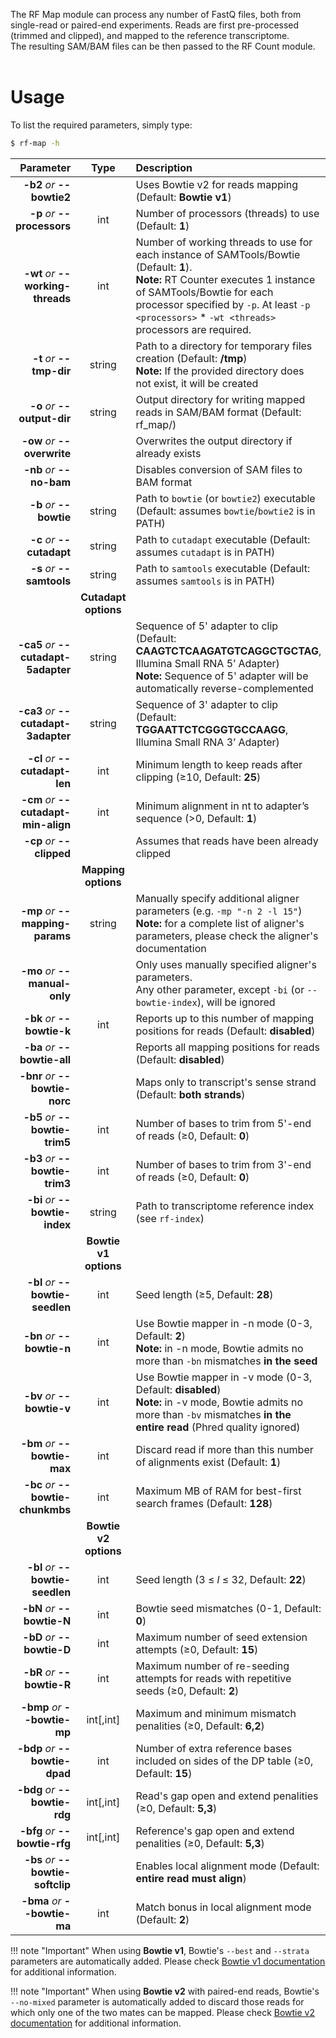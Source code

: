 The RF Map module can process any number of FastQ files, both from single-read or paired-end experiments. Reads are first pre-processed (trimmed and clipped), and mapped to the reference transcriptome.<br/>The resulting SAM/BAM files can be then passed to the RF Count module.<br /><br />

# Usage
To list the required parameters, simply type:

```bash
$ rf-map -h
```

Parameter         | Type | Description
----------------: | :--: |:------------
__-b2__ *or* __--bowtie2__ | | Uses Bowtie v2 for reads mapping (Default: __Bowtie v1__)
__-p__ *or* __--processors__ | int | Number of processors (threads) to use (Default: __1__)
__-wt__ *or* __--working-threads__ | int | Number of working threads to use for each instance of SAMTools/Bowtie (Default: __1__).<br/>__Note:__ RT Counter executes 1 instance of SAMTools/Bowtie for each processor specified by ``-p``.  At least ``-p <processors>`` * ``-wt <threads>`` processors are required.
__-t__ *or* __--tmp-dir__ | string | Path to a directory for temporary files creation (Default: __/tmp__)<br/>__Note:__ If the provided directory does not exist, it will be created
__-o__ *or* __--output-dir__ | string | Output directory for writing mapped reads in SAM/BAM format (Default: rf_map/)
__-ow__ *or* __--overwrite__ | | Overwrites the output directory if already exists
__-nb__ *or* __--no-bam__ | | Disables conversion of SAM files to BAM format
__-b__ *or* __--bowtie__ | string | Path to ``bowtie`` (or ``bowtie2``) executable (Default: assumes ``bowtie``/``bowtie2`` is in PATH)
__-c__ *or* __--cutadapt__ | string | Path to ``cutadapt`` executable (Default: assumes ``cutadapt`` is in PATH)
__-s__ *or* __--samtools__ | string | Path to ``samtools`` executable (Default: assumes ``samtools`` is in PATH)
 | | __Cutadapt options__
__-ca5__ *or* __--cutadapt-5adapter__ | string | Sequence of 5' adapter to clip (Default: __CAAGTCTCAAGATGTCAGGCTGCTAG__, Illumina Small RNA 5’ Adapter)<br/>__Note:__ Sequence of 5' adapter will be automatically reverse-complemented
__-ca3__ *or* __--cutadapt-3adapter__ | string | Sequence of 3' adapter to clip (Default: __TGGAATTCTCGGGTGCCAAGG__, Illumina Small RNA 3’ Adapter)
__-cl__ *or* __--cutadapt-len__ | int | Minimum length to keep reads after clipping (&ge;10, Default: __25__)
__-cm__ *or* __--cutadapt-min-align__ | int | Minimum alignment in nt to adapter’s sequence (&gt;0, Default: __1__)
__-cp__ *or* __--clipped__ | | Assumes that reads have been already clipped
 | | __Mapping options__
__-mp__ *or* __--mapping-params__ | string | Manually specify additional aligner parameters (e.g. ``-mp "-n 2 -l 15"``)<br/>__Note:__ for a complete list of aligner's parameters, please check the aligner's documentation
__-mo__ *or* __--manual-only__ | | Only uses manually specified aligner's parameters.<br/>Any other parameter, except ``-bi`` (or ``--bowtie-index``), will be ignored
__-bk__ *or* __--bowtie-k__ | int | Reports up to this number of mapping positions for reads (Default: __disabled__)
__-ba__ *or* __--bowtie-all__ | | Reports all mapping positions for reads (Default: __disabled__)
__-bnr__ *or* __--bowtie-norc__ | | Maps only to transcript's sense strand (Default: __both strands__)
__-b5__ *or* __--bowtie-trim5__ | int | Number of bases to trim from 5'-end of reads (&ge;0, Default: __0__)
__-b3__ *or* __--bowtie-trim3__ | int | Number of bases to trim from 3'-end of reads (&ge;0, Default: __0__)
__-bi__ *or* __--bowtie-index__ | string | Path to transcriptome reference index (see ``rf-index``)
 | | __Bowtie v1 options__
__-bl__ *or* __--bowtie-seedlen__ | int | Seed length (&ge;5, Default: __28__)
__-bn__ *or* __--bowtie-n__ | int | Use Bowtie mapper in -n mode (0-3, Default: __2__)<br/>__Note:__ in -n mode, Bowtie admits no more than ``-bn`` mismatches __in the seed__
__-bv__ *or* __--bowtie-v__ | int | Use Bowtie mapper in -v mode (0-3, Default: __disabled__)<br/>__Note:__ in -v mode, Bowtie admits no more than ``-bv`` mismatches __in the entire read__ (Phred quality ignored)
__-bm__ *or* __--bowtie-max__ | int | Discard read if more than this number of alignments exist (Default: __1__)
__-bc__ *or* __--bowtie-chunkmbs__ | int | Maximum MB of RAM for best-first search frames (Default: __128__)
 | | __Bowtie v2 options__
__-bl__ *or* __--bowtie-seedlen__ | int | Seed length (3 &le; *l* &le; 32, Default: __22__)
__-bN__ *or* __--bowtie-N__ | int | Bowtie seed mismatches (0-1, Default: __0__)
__-bD__ *or* __--bowtie-D__ | int | Maximum number of seed extension attempts (&ge;0, Default: __15__)
__-bR__ *or* __--bowtie-R__ | int | Maximum number of re-seeding attempts for reads with repetitive seeds (&ge;0, Default: __2__)
__-bmp__ *or* __--bowtie-mp__ | int[,int] | Maximum and minimum mismatch penalities (&ge;0, Default: __6,2__)
__-bdp__ *or* __--bowtie-dpad__ | int | Number of extra reference bases included on sides of the DP table (&ge;0, Default: __15__)
__-bdg__ *or* __--bowtie-rdg__ | int[,int] | Read's gap open and extend penalities (&ge;0, Default: __5,3__)
__-bfg__ *or* __--bowtie-rfg__ | int[,int] | Reference's gap open and extend penalities (&ge;0, Default: __5,3__)
__-bs__ *or* __--bowtie-softclip__ | | Enables local alignment mode (Default: __entire read must align__)
__-bma__ *or* __--bowtie-ma__ | int | Match bonus in local alignment mode (Default: __2__)

!!! note "Important"
    When using __Bowtie v1__, Bowtie's ``--best`` and ``--strata`` parameters are automatically added. Please check [Bowtie v1 documentation](http://bowtie-bio.sourceforge.net/manual.shtml) for additional information.

!!! note "Important"
    When using __Bowtie v2__ with paired-end reads, Bowtie's ``--no-mixed`` parameter is automatically added to discard those reads for which only one of the two mates can be mapped. Please check [Bowtie v2 documentation](http://bowtie-bio.sourceforge.net/bowtie2/manual.shtml) for additional information.